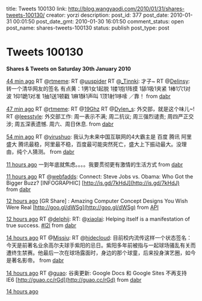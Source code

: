 title: Tweets 100130
link: http://blog.wangyaodi.com/2010/01/31/shares-tweets-100130/
creator: yorzi
description: 
post_id: 377
post_date: 2010-01-31 00:01:50
post_date_gmt: 2010-01-30 16:01:50
comment_status: open
post_name: shares-tweets-100130
status: publish
post_type: post

# Tweets 100130

**Shares & Tweets on Saturday 30th January 2010**

[44 min ago](status/8413925549) RT @[rtmeme](http://twitter.com/rtmeme): RT @[uuspider](http://twitter.com/uuspider) RT @[_Tinnki](http://twitter.com/_Tinnki): 才子~ RT @[Delinsy](http://twitter.com/Delinsy): 转一个清华网友的签名 有点黄：1男1女1起脱 1搂1抱1阵摸 1舔1吸1夹紧 1棒1穴1对波 1仰1跪1对准 1抽1送1顿戳 1麻1酥1声叫 1顶1射1哆嗦 ／靠！ from [dabr](http://dabr.co.uk)

[47 min ago](status/8413820043) RT @[rtmeme](http://twitter.com/rtmeme): RT @[19Ghz](http://twitter.com/19Ghz) RT @[Dylen_s](http://twitter.com/Dylen_s): 外交部，就是这个味儿~! RT @[leesstyle](http://twitter.com/leesstyle): 外交部工作: 周一表示不满; 周二抗议; 周三强烈谴责; 周四严正交涉; 周五深表遗憾. 周六、周日休息. from [dabr](http://dabr.co.uk)

[54 min ago](status/8413610813) RT @[virushuo](http://twitter.com/virushuo): 我认为未来中国互联网的4大霸主是 百度 腾讯 阿里 盛大 腾讯最稳，阿里最不稳，百度最可能突然死亡，盛大上下振动最大。没理由，纯个人猜测。 from [dabr](http://dabr.co.uk)

[11 hours ago](status/8398929630) 一到年底就焦虑。。。。我要贯彻更有激情的生活方式 from [dabr](http://dabr.co.uk)

[11 hours ago](status/8398412338) RT @[webfadds](http://twitter.com/webfadds): Connect: Steve Jobs vs. Obama: Who Got the Bigger Buzz? [INFOGRAPHIC] [http://is.gd/7kHdJ](http://is.gd/7kHdJ) from [dabr](http://dabr.co.uk)

[12 hours ago](status/8397526905) [GR Share] : Amazing Computer Concept Designs You Wish Were Real [http://goo.gl/dWSg](http://goo.gl/dWSg) from [API](http://apiwiki.twitter.com/)

[12 hours ago](status/8396545913) RT @[delphij](http://twitter.com/delphij): RT: @[xiaolai](http://twitter.com/xiaolai): Helping itself is a manifestation of true success. [#l2l](hash/l2l) from [dabr](http://dabr.co.uk)

[14 hours ago](status/8392706796) RT @[Missiu](http://twitter.com/Missiu): RT @[hidecloud](http://twitter.com/hidecloud): 目前校内流传这样一个状态签名：今天是前著名业余高尔夫球手紫阳的忌日。紫阳多年前被指与一起球场骚乱有关而遭终生禁赛。他最后一次在球场露面时，身边的那个球童，后来投身演艺圈，如今是著名影帝。 from [dabr](http://dabr.co.uk)

[14 hours ago](status/8392358023) RT @[guao](http://twitter.com/guao): 谷奥更新: Google Docs 和 Google Sites 不再支持 IE6 [http://guao.cc/rGd](http://guao.cc/rGd) from [dabr](http://dabr.co.uk)

[14 hours ago](status/8392328029)